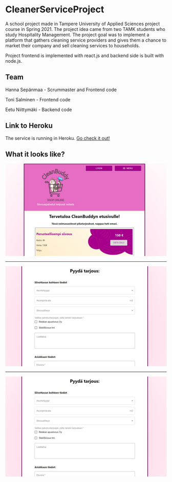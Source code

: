 # CleanerServiceProject

A school project made in Tampere University of Applied Sciences project course in Spring 2021. The project idea came from two TAMK students who study Hospitality Management. The project goal was to implement a platform that gathers cleaning service providers and gives them a chance to market their company and sell cleaning services to households.

Project frontend is implemented with react.js and backend side is built with node.js.

## Team

Hanna Sepänmaa - Scrummaster and Frontend code

Toni Salminen - Frontend code

Eetu Niittymäki - Backend code

## Link to Heroku

The service is running in Heroku. [Go check it out!](https://clean-buddy.herokuapp.com/)

## What it looks like?

<p align="middle">
<img src="/images/clean1.jpg" width="700" height="auto">
</p>

---

<p align="middle">
<img src="/images/clean2.jpg" width="700" height="auto">
</p>

---

<p align="middle">
<img src="/images/clean2.jpg" width="700" height="auto">
</p>
